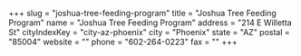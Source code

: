 +++
slug = "joshua-tree-feeding-program"
title = "Joshua Tree Feeding Program"
name = "Joshua Tree Feeding Program"
address = "214 E Willetta St"
cityIndexKey = "city-az-phoenix"
city = "Phoenix"
state = "AZ"
postal = "85004"
website = ""
phone = "602-264-0223"
fax = ""
+++

